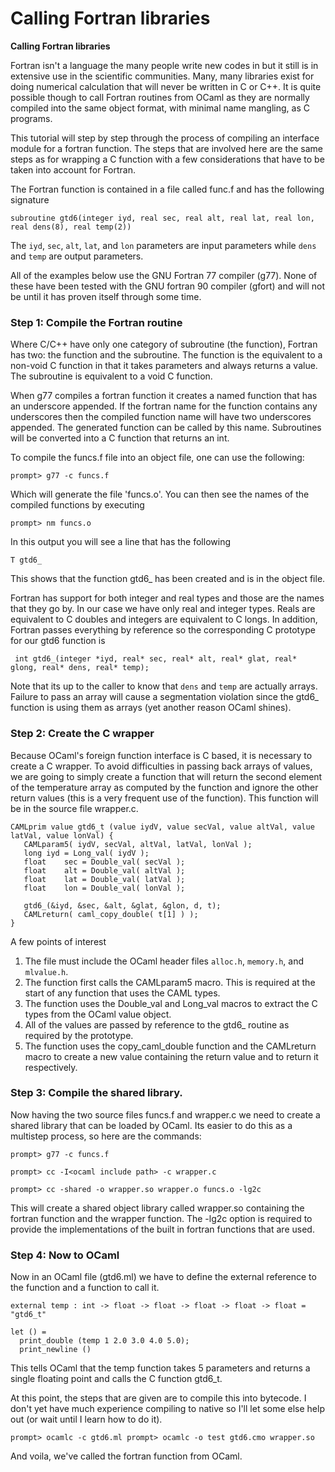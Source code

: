 # Calling Fortran libraries
**Calling Fortran libraries**

Fortran isn't a language the many people write new codes in but it still
is in extensive use in the scientific communities. Many, many libraries
exist for doing numerical calculation that will never be written in C or
C++. It is quite possible though to call Fortran routines from OCaml as
they are normally compiled into the same object format, with minimal
name mangling, as C programs.

This tutorial will step by step through the process of compiling an
interface module for a fortran function. The steps that are involved
here are the same steps as for wrapping a C function with a few
considerations that have to be taken into account for Fortran.

The Fortran function is contained in a file called func.f and has the
following signature

`subroutine gtd6(integer iyd, real sec, real alt, real lat, real lon, real dens(8), real temp(2))`

The `iyd`, `sec`, `alt`, `lat`, and `lon` parameters are input
parameters while `dens` and `temp` are output parameters.

All of the examples below use the GNU Fortran 77 compiler (g77). None of
these have been tested with the GNU fortran 90 compiler (gfort) and will
not be until it has proven itself through some time.

###  Step 1: Compile the Fortran routine
Where C/C++ have only one category of subroutine (the function), Fortran
has two: the function and the subroutine. The function is the equivalent
to a non-void C function in that it takes parameters and always returns
a value. The subroutine is equivalent to a void C function.

When g77 compiles a fortran function it creates a named function that
has an underscore appended. If the fortran name for the function
contains any underscores then the compiled function name will have two
underscores appended. The generated function can be called by this name.
Subroutines will be converted into a C function that returns an int.

To compile the funcs.f file into an object file, one can use the
following:

`prompt> g77 -c funcs.f`

Which will generate the file 'funcs.o'. You can then see the names of
the compiled functions by executing

`prompt> nm funcs.o`

In this output you will see a line that has the following

` T gtd6_ `

This shows that the function gtd6_ has been created and is in the
object file.

Fortran has support for both integer and real types and those are the
names that they go by. In our case we have only real and integer types.
Reals are equivalent to C doubles and integers are equivalent to C
longs. In addition, Fortran passes everything by reference so the
corresponding C prototype for our gtd6 function is

` int gtd6_(integer *iyd, real* sec, real* alt, real* glat, real* glong, real* dens, real* temp);`

Note that its up to the caller to know that `dens` and `temp` are
actually arrays. Failure to pass an array will cause a segmentation
violation since the gtd6_ function is using them as arrays (yet another
reason OCaml shines).

###  Step 2: Create the C wrapper
Because OCaml's foreign function interface is C based, it is necessary
to create a C wrapper. To avoid difficulties in passing back arrays of
values, we are going to simply create a function that will return the
second element of the temperature array as computed by the function and
ignore the other return values (this is a very frequent use of the
function). This function will be in the source file wrapper.c.

```tryocaml
CAMLprim value gtd6_t (value iydV, value secVal, value altVal, value latVal, value lonVal) {
   CAMLparam5( iydV, secVal, altVal, latVal, lonVal );
   long iyd = Long_val( iydV );
   float    sec = Double_val( secVal );
   float    alt = Double_val( altVal );
   float    lat = Double_val( latVal );
   float    lon = Double_val( lonVal );

   gtd6_(&iyd, &sec, &alt, &glat, &glon, d, t);
   CAMLreturn( caml_copy_double( t[1] ) );
}
```
A few points of interest

1. The file must include the OCaml header files `alloc.h`, `memory.h`,
 and `mlvalue.h`.
1. The function first calls the CAMLparam5 macro. This is required at
 the start of any function that uses the CAML types.
1. The function uses the Double_val and Long_val macros to extract
 the C types from the OCaml value object.
1. All of the values are passed by reference to the gtd6_ routine as
 required by the prototype.
1. The function uses the copy_caml_double function and the CAMLreturn
 macro to create a new value containing the return value and to
 return it respectively.

###  Step 3: Compile the shared library.
Now having the two source files funcs.f and wrapper.c we need to create
a shared library that can be loaded by OCaml. Its easier to do this as a
multistep process, so here are the commands:

`prompt> g77 -c funcs.f`

`prompt> cc -I<ocaml include path> -c wrapper.c `

`prompt> cc -shared -o wrapper.so wrapper.o funcs.o -lg2c`

This will create a shared object library called wrapper.so containing
the fortran function and the wrapper function. The -lg2c option is
required to provide the implementations of the built in fortran
functions that are used.

###  Step 4: Now to OCaml
Now in an OCaml file (gtd6.ml) we have to define the external reference
to the function and a function to call it.

```tryocaml
external temp : int -> float -> float -> float -> float -> float = "gtd6_t"

let () =
  print_double (temp 1 2.0 3.0 4.0 5.0);
  print_newline ()
```
This tells OCaml that the temp function takes 5 parameters and returns a
single floating point and calls the C function gtd6_t.

At this point, the steps that are given are to compile this into
bytecode. I don't yet have much experience compiling to native so I'll
let some else help out (or wait until I learn how to do it).

```tryocaml
prompt> ocamlc -c gtd6.ml prompt> ocamlc -o test gtd6.cmo wrapper.so
```
And voila, we've called the fortran function from OCaml.



